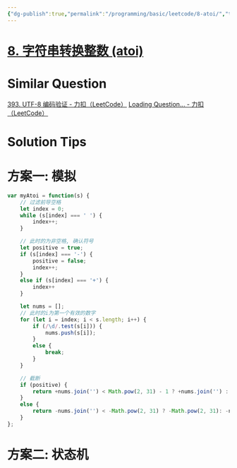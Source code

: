 ```yaml
---
{"dg-publish":true,"permalink":"/programming/basic/leetcode/8-atoi/","tags":["leetcode/dfa"]}
---
```



# [8. 字符串转换整数 (atoi)](https://leetcode.cn/problems/string-to-integer-atoi/)

# Similar Question
[393. UTF-8 编码验证 - 力扣（LeetCode）](https://leetcode.cn/problems/utf-8-validation/)
[Loading Question... - 力扣（LeetCode）](https://leetcode.cn/problems/valid-number/)

# Solution Tips

# 方案一: 模拟

```js
var myAtoi = function(s) {
    // 过滤前导空格
    let index = 0;
    while (s[index] === ' ') {
        index++;
    }

    // 此时的为非空格, 确认符号
    let positive = true;
    if (s[index] === '-') {
        positive = false;
        index++;
    }
    else if (s[index] === '+') { 
        index++
    }

    let nums = [];
    // 此时的i为第一个有效的数字
    for (let i = index; i < s.length; i++) {
        if (/\d/.test(s[i])) {
            nums.push(s[i]);
        }
        else {
            break;
        }
    }

    // 截断
    if (positive) {
        return +nums.join('') < Math.pow(2, 31) - 1 ? +nums.join('') : Math.pow(2, 31) - 1;
    }
    else {
        return -nums.join('') < -Math.pow(2, 31) ? -Math.pow(2, 31): -nums.join('');
    }
};
```

# 方案二: 状态机